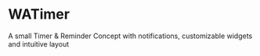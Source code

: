 # WATimer
A small Timer & Reminder Concept with notifications, customizable widgets and intuitive layout
